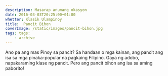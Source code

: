 ```yaml
---
description: Masarap anumang okasyon
date: 2016-03-03T20:25:00+01:00
whetter: Klasik Ulampinoy
title:  Pancit Bihon
coverImage: /static/images/pancit-bihon.jpg
tags: tags: 
    - archive
---
```


Ano pa ang mas Pinoy sa pancit? Sa handaan o mga kainan, ang pancit ang isa sa mga pinaka-popular na pagkaing Filipino. Gaya ng adobo, napakaraming klase ng pancit. Pero ang pancit bihon ang isa sa aming paborito!
